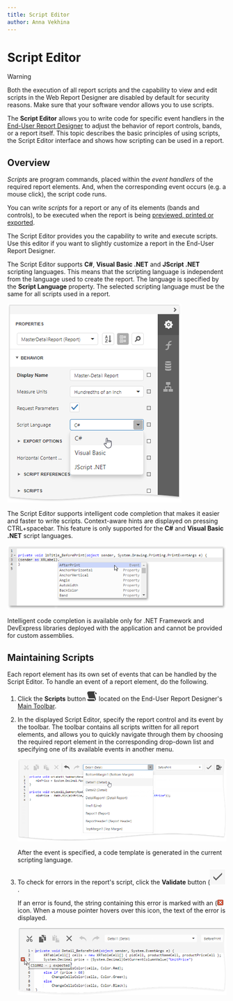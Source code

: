```yaml
---
title: Script Editor
author: Anna Vekhina
---
```


# Script Editor

> [!WARNING]
> Both the execution of all report scripts and the capability to view and edit scripts in the Web Report Designer are disabled by default for security reasons. Make sure that your software vendor allows you to use scripts.

The **Script Editor** allows you to write code for specific event handlers in the [End-User Report Designer](../../report-designer.md) to adjust the behavior of report controls, bands, or a report itself. This topic describes the basic principles of using scripts, the Script Editor interface and shows how scripting can be used in a report.

## Overview

_Scripts_ are program commands, placed within the _event handlers_ of the required report elements. And, when the corresponding event occurs (e.g. a mouse click), the script code runs.

You can write _scripts_ for a report or any of its elements (bands and controls), to be executed when the report is being [previewed, printed or exported]().

The Script Editor provides you the capability to write and execute scripts. Use this editor if you want to slightly customize a report in the End-User Report Designer.

The Script Editor supports **C#**, **Visual Basic .NET** and **JScript .NET** scripting languages. This means that the scripting language is independent from the language used to create the report. The language is specified by the **Script Language** property. The selected scripting language must be the same for all scripts used in a report.

![](../../../images/eurd-web-script-editor-script-language.png)

The Script Editor supports intelligent code completion that makes it easier and faster to write scripts. Context-aware hints are displayed on pressing CTRL+spacebar. This feature is only supported for the **C#** and **Visual Basic .NET** script languages.

![](../../../images/eurd-script-editor-scripts-intellisense.png)

Intelligent code completion is available only for .NET Framework and DevExpress libraries deployed with the application and cannot be provided for custom assemblies.

## Maintaining Scripts

Each report element has its own set of events that can be handled by the Script Editor. To handle an event of a report element, do the following.

1. Click the **Scripts** button ![](../../../images/eurd-script-editor-script-editor-button.png) located on the End-User Report Designer's [Main Toolbar](toolbar.md).
2. In the displayed Script Editor, specify the report control and its event by the toolbar. The toolbar contains all scripts written for all report elements, and allows you to quickly navigate through them by choosing the required report element in the corresponding drop-down list and specifying one of its available events in another menu.

    ![](../../../images/eurd-script-editor-script.png)

    After the event is specified, a code template is generated in the current scripting language.

3. To check for errors in the report's script, click the **Validate** button (![](../../../images/eurd-script-editor-script-editor-validate-button.png).

    If an error is found, the string containing this error is marked with an (![](../../../images/eurd-web-script-editor-error.png) icon. When a mouse pointer hovers over this icon, the text of the error is displayed.

    ![](../../../images/eurd-web-script-editor-error-msg.png)

